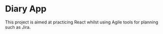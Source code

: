 # Diary App

This project is aimed at practicing React whilst using Agile tools for planning such as Jira.
